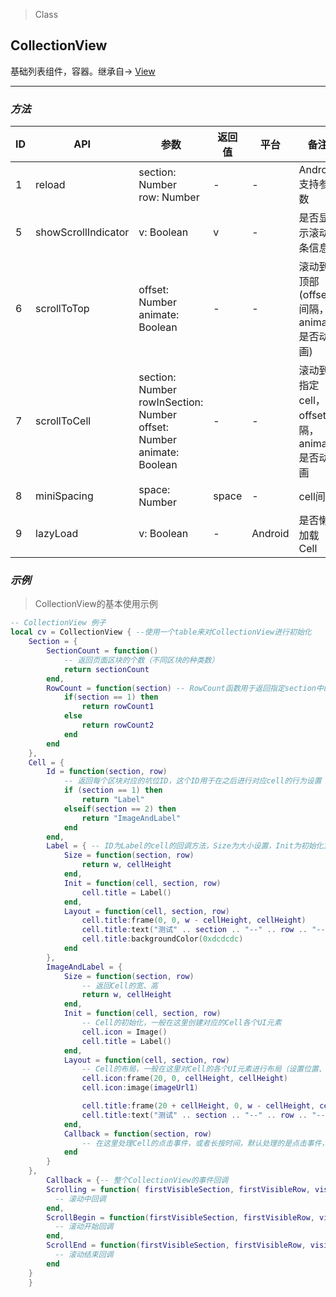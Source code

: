 > Class

## CollectionView

基础列表组件，容器。继承自-> [View](view.html)

---

### *方法*


| ID   | API                 | 参数                                       | 返回值   | 平台      | 备注                             |
| ---- | ------------------- | ---------------------------------------- | ----- | ------- | ------------------------------ |
| 1    | reload              | section: Number<br/> row: Number<br/>    | -     | -       | Android支持参数                    |
| 5    | showScrollIndicator | v: Boolean                               | v     | -       | 是否显示滚动条信息                      |
| 6    | scrollToTop         | offset: Number<br/> animate: Boolean     | -     | -       | 滚动到顶部(offset间隔，animate是否动画)    |
| 7    | scrollToCell        | section: Number<br/> rowInSection: Number<br/> offset: Number<br/> animate: Boolean | -     | -       | 滚动到指定cell，offset间隔，animate是否动画 |
| 8    | miniSpacing         | space: Number                            | space | -       | cell间隙                         |
| 9    | lazyLoad            | v: Boolean                               | -     | Android | 是否懒加载Cell                      |

### *示例*

> CollectionView的基本使用示例

```lua
-- CollectionView 例子
local cv = CollectionView { --使用一个table来对CollectionView进行初始化
    Section = { 
        SectionCount = function()
            -- 返回页面区块的个数（不同区块的种类数）
            return sectionCount
        end,
        RowCount = function(section) -- RowCount函数用于返回指定section中的row count
            if(section == 1) then
                return rowCount1
            else
                return rowCount2
            end
        end
    },
    Cell = {
        Id = function(section, row)
            -- 返回每个区块对应的坑位ID，这个ID用于在之后进行对应cell的行为设置
            if (section == 1) then
                return "Label"
            elseif(section == 2) then
                return "ImageAndLabel"
            end
        end,
        Label = { -- ID为Label的cell的回调方法，Size为大小设置，Init为初始化方法，Layout为布局方法，Callback为点击回调方法
            Size = function(section, row)
                return w, cellHeight
            end,
            Init = function(cell, section, row)
                cell.title = Label()
            end,
            Layout = function(cell, section, row)
                cell.title:frame(0, 0, w - cellHeight, cellHeight)
                cell.title:text("测试" .. section .. "--" .. row .. "--" .. rowTitle)
                cell.title:backgroundColor(0xdcdcdc)
            end
        },
        ImageAndLabel = {
            Size = function(section, row)
                -- 返回Cell的宽、高
                return w, cellHeight
            end,
            Init = function(cell, section, row)
                -- Cell的初始化，一般在这里创建对应的Cell各个UI元素
                cell.icon = Image()
                cell.title = Label()
            end,
            Layout = function(cell, section, row)
                -- Cell的布局，一般在这里对Cell的各个UI元素进行布局（设置位置、内容）
                cell.icon:frame(20, 0, cellHeight, cellHeight)
                cell.icon:image(imageUrl1)

                cell.title:frame(20 + cellHeight, 0, w - cellHeight, cellHeight)
                cell.title:text("测试" .. section .. "--" .. row .. "--" .. rowTitle)
            end,
            Callback = function(section, row)
                -- 在这里处理Cell的点击事件，或者长按时间，默认处理的是点击事件，长按时间需要定义Callback为表                
            end
        }
    },
        Callback = {-- 整个CollectionView的事件回调
        Scrolling = function( firstVisibleSection, firstVisibleRow, visibleCellCount )
          -- 滚动中回调
        end,
        ScrollBegin = function(firstVisibleSection, firstVisibleRow, visibleCellCount )
          -- 滚动开始回调
        end,
        ScrollEnd = function(firstVisibleSection, firstVisibleRow, visibleCellCount )
          -- 滚动结束回调
        end
    }
    }
```



